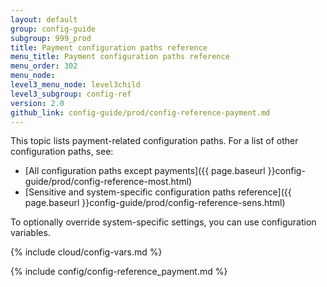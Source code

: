 ```yaml
---
layout: default
group: config-guide
subgroup: 999_prod
title: Payment configuration paths reference
menu_title: Payment configuration paths reference
menu_order: 302
menu_node: 
level3_menu_node: level3child
level3_subgroup: config-ref
version: 2.0
github_link: config-guide/prod/config-reference-payment.md
---
```


This topic lists payment-related configuration paths. For a list of other configuration paths, see:

*	[All configuration paths except payments]({{ page.baseurl }}config-guide/prod/config-reference-most.html)
*	[Sensitive and system-specific configuration paths reference]({{ page.baseurl }}config-guide/prod/config-reference-sens.html)

To optionally override system-specific settings, you can use configuration variables.

{% include cloud/config-vars.md %}



{% include config/config-reference_payment.md %}
 